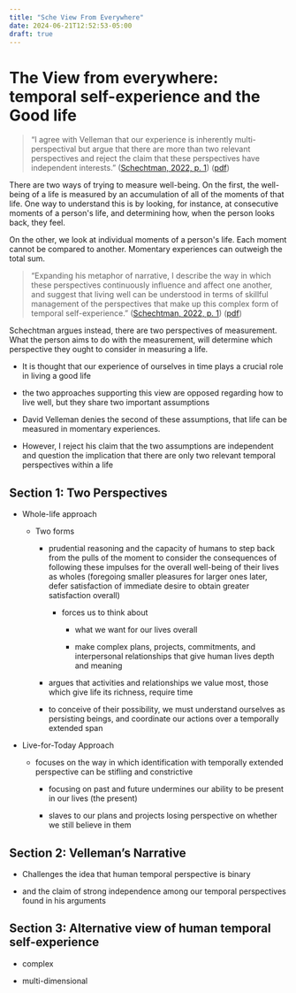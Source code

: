 ```yaml
---
title: "Sche View From Everywhere"
date: 2024-06-21T12:52:53-05:00
draft: true
---
```


# The View from everywhere: temporal self-experience and the Good life

> “I agree with Velleman that our experience is inherently multi-perspectival but argue that there are more than two relevant perspectives and reject the claim that these perspectives have independent interests.” ([Schechtman, 2022, p. 1](zotero://select/groups/2202160/items/9C7EPSI3)) ([pdf](zotero://open-pdf/groups/2202160/items/NSHV9LH7?page=1&annotation=QR75SABM))

There are two ways of trying to measure well-being. On the first, the well-being of a life is measured by an accumulation of all of the moments of that life. One way to understand this is by looking, for instance, at consecutive moments of a person's life, and determining how, when the person looks back, they feel.

On the other, we look at individual moments of a person's life. Each moment cannot be compared to another. Momentary experiences can outweigh the total sum.

> “Expanding his metaphor of narrative, I describe the way in which these perspectives continuously influence and affect one another, and suggest that living well can be understood in terms of skillful management of the perspectives that make up this complex form of temporal self-experience.” ([Schechtman, 2022, p. 1](zotero://select/groups/2202160/items/9C7EPSI3)) ([pdf](zotero://open-pdf/groups/2202160/items/NSHV9LH7?page=1&annotation=CA78PRMU))

Schechtman argues instead, there are two perspectives of measurement. What the person aims to do with the measurement, will determine which perspective they ought to consider in measuring a life.

- It is thought that our experience of ourselves in time plays a crucial role in living a good life

- the two approaches supporting this view are opposed regarding how to live well, but they share two important assumptions

- David Velleman denies the second of these assumptions, that life can be measured in momentary experiences.

- However, I reject his claim that the two assumptions are independent and question the implication that there are only two relevant temporal perspectives within a life


## Section 1: Two Perspectives

- Whole-life approach

    - Two forms

        - prudential reasoning and the capacity of humans to step back from the pulls of the moment to consider the consequences of following these impulses for the overall well-being of their lives as wholes (foregoing smaller pleasures for larger ones later, defer satisfaction of immediate desire to obtain greater satisfaction overall)

            - forces us to think about

                - what we want for our lives overall

                - make complex plans, projects, commitments, and interpersonal relationships that give human lives depth and meaning

        - argues that activities and relationships we value most, those which give life its richness, require time

        - to conceive of their possibility, we must understand ourselves as persisting beings, and coordinate our actions over a temporally extended span

- Live-for-Today Approach

    - focuses on the way in which identification with temporally extended perspective can be stifling and constrictive

        - focusing on past and future undermines our ability to be present in our lives (the present)

        - slaves to our plans and projects losing perspective on whether we still believe in them


## Section 2: Velleman’s Narrative

- Challenges the idea that human temporal perspective is binary

- and the claim of strong independence among our temporal perspectives found in his arguments


## Section 3: Alternative view of human temporal self-experience

- complex

- multi-dimensional
